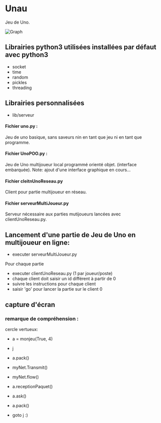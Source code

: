# Unau
Jeu de Uno.

![Graph](http://www.tuks.ovh/github_webpages/Unau-no-rezo/Capture.png)

## Librairies python3 utilisées installées par défaut avec python3 
- socket
- time
- random
- pickles
- threading

## Librairies personnalisées 
- lib/serveur

#### Fichier uno.py :
Jeu de uno basique, sans saveurs nin en tant que jeu ni en tant que programme.
#### Fichier UnoPOO.py : 
Jeu de Uno multijoueur local programmé orienté objet. (interface embarquée).
Note: ajout d'une interface graphique en cours...
#### Fichier cleitnUnoReseau.py
Client pour partie multijoueur en réseau.
#### Fichier serveurMultiJoueur.py
Serveur nécessaire aux parties mutijoueurs lancées avec clientUnoReseau.py.
  
## Lancement d'une partie de Jeu de Uno en multijoueur en ligne:
  - executer serveurMultiJoueur.py

Pour chaque partie  
  - executer clientUnoReseau.py (1 par joueur/poste)
  - chaque client doit saisir un id différent à partir de 0
  - suivre les instructions pour chaque client
  - saisir 'go' pour lancer la partie sur le client 0

## capture d'écran


### remarque de compréhension : 

  cercle vertueux:

  - a = monjeu(True, 4)

  - j
  
  - a.pack()
  
  - myNet.Transmit()
  
  - myNet.flow()
  
  - a.receptionPaquet()
  
  - a.ask()
  
  - a.pack()

  - goto j :)
